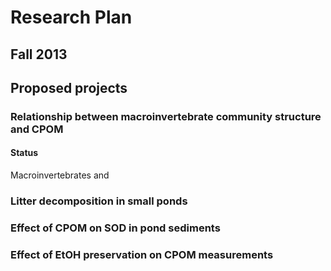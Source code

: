 # Research Plan
## Fall 2013

## Proposed projects

### Relationship between macroinvertebrate community structure and CPOM

#### Status
Macroinvertebrates and 

### Litter decomposition in small ponds

### Effect of CPOM on SOD in pond sediments

### Effect of EtOH preservation on CPOM measurements



